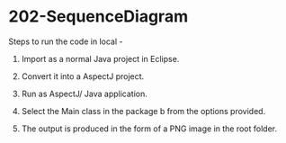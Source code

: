 # 202-SequenceDiagram
Steps to run the code in local -

1. Import as a normal Java project in Eclipse.

2. Convert it into a AspectJ project.

3. Run as AspectJ/ Java application.

4. Select the Main class in the package b from the options provided.

5. The output is produced in the form of a PNG image in the root folder.
